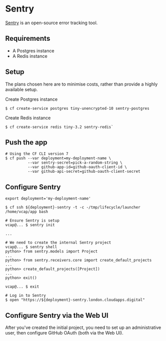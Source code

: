 # Sentry

[Sentry](https://www.sentry.io) is an open-source error tracking tool.

## Requirements

- A Postgres instance
- A Redis instance

## Setup

The plans chosen here are to minimise costs, rather than provide a highly
available setup.


Create Postgres instance

```
$ cf create-service postgres tiny-unencrypted-10 sentry-postgres
```

Create Redis instance

```
$ cf create-service redis tiny-3.2 sentry-redis`
```

## Push the app

```
# Using the CF CLI version 7
$ cf push --var deployment=my-deployment-name \
          --var sentry-secret=pick-a-random-string \
          --var github-app-id=github-oauth-client-id \
          --var github-api-secret=github-oauth-client-secret
```

## Configure Sentry

```
export deployment='my-deployment-name'

$ cf ssh ${deployment}-sentry -t -c -/tmp/lifecycle/launcher /home/vcap/app bash

# Ensure Sentry is setup
vcap@... $ sentry init

...

# We need to create the internal Sentry project
vcap@... $ sentry shell
python> from sentry.models import Project
...
python> from sentry.receivers.core import create_default_projects
...
python> create_default_projects([Project])
...
python> exit()

vcap@... $ exit

# Log in to Sentry
$ open "https://${deployment}-sentry.london.cloudapps.digital"
```

## Configure Sentry via the Web UI

After you've created the initial project, you need to set up an administrative
user, then configure GitHub OAuth (both via the Web UI).
